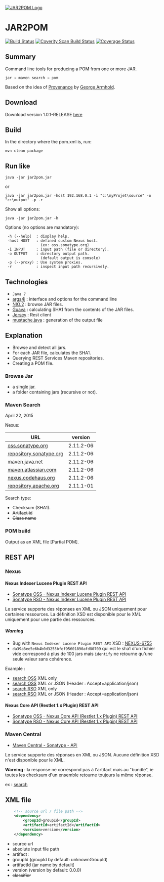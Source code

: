 
[![JAR2POM Logo](https://github.com/ldez/jar2pom/blob/master/jar2pom-medium.png)](https://github.com/ldez/jar2pom)


# JAR2POM #

[![Build Status](https://travis-ci.org/ldez/jar2pom.svg?branch=master)](https://travis-ci.org/ldez/jar2pom) 
[![Coverity Scan Build Status](https://scan.coverity.com/projects/2805/badge.svg)](https://scan.coverity.com/projects/2805)
[![Coverage Status](https://coveralls.io/repos/ldez/jar2pom/badge.png)](https://coveralls.io/r/ldez/jar2pom)


## Summary ##

Command line tools for producing a POM from one or more JAR.

    jar → maven search → pom

Based on the idea of [Provenance](https://github.com/armhold/Provenance) by [George Armhold](http://armhold.com).


## Download ##

Download version 1.0.1-RELEASE [here](https://dl.dropboxusercontent.com/u/3601798/jar2pom.jar)


## Build ##

In the directory where the pom.xml is, run:

```shell
mvn clean package
```


## Run like ##

```shell
java -jar jar2pom.jar
```

or

```shell
java -jar jar2pom.jar -host 192.168.0.1 -i "c:\myProjet\source" -o "c:\output" -p -r
```

Show all options:

```shell
java -jar jar2pom.jar -h
```

Options (no options are mandatory):

     -h (--help)  : display help.
     -host HOST   : defined custom Nexus host.
                    (ex: oss.sonatype.org)
     -i INPUT     : input path (file or directory).
     -o OUTPUT    : directory output path.
                    (default output is console)
     -p (--proxy) : Use system proxies.
     -r           : inspect input path recursively.


## Technologies ##

- `Java 7`
- [args4j](https://github.com/kohsuke/args4j) : interface and options for the command line
- [NIO.2](http://docs.oracle.com/javase/tutorial/essential/io/fileio.html) : browse JAR files.
- [Guava](https://code.google.com/p/guava-libraries) : calculating SHA1 from the contents of the JAR files.
- [Jersey](https://jersey.java.net/) : Rest client
- [mustache.java](https://github.com/spullara/mustache.java) : generation of the output file


## Explanation ##

- Browse and detect all jars.
- For each JAR file, calculates the SHA1.
- Querying REST Services Maven repositories.
- Creating a POM file.

### Browse Jar ###

- a single jar.
- a folder containing jars (recursive or not).


### Maven Search ###

April 22, 2015

Nexus:

| URL                                                        | version   |
|------------------------------------------------------------|-----------|
| [oss.sonatype.org](https://oss.sonatype.org)               | 2.11.2-06 |
| [repository.sonatype.org](https://repository.sonatype.org) | 2.11.2-06 |
| [maven.java.net](https://maven.java.net)                   | 2.11.2-06 |
| [maven.atlassian.com](https://maven.atlassian.com)         | 2.11.2-06 |
| [nexus.codehaus.org](https://nexus.codehaus.org)           | 2.11.2-06 |
| [repository.apache.org](https://repository.apache.org)     | 2.11.1-01 |

Search type:

- Checksum (SHA1).
- ~~Artifact id~~
- ~~Class name~~

### POM build ###

Output as an XML file [Partial POM].


## REST API ##

### Nexus ###

#### Nexus Indexer Lucene Plugin REST API ####

- [Sonatype OSS - Nexus Indexer Lucene Plugin REST API](https://oss.sonatype.org/nexus-indexer-lucene-plugin/default/docs/index.html)
- [Sonatype RSO - Nexus Indexer Lucene Plugin REST API](https://repository.sonatype.org/nexus-indexer-lucene-plugin/default/docs/index.html)

Le service supporte des réponses en XML ou JSON uniquement pour certaines ressources.
La définition XSD est disponible pour le XML uniquement pour une partie des ressources.

##### Warning #####

- Bug with `Nexus Indexer Lucene Plugin REST API` XSD : [NEXUS-6755](https://issues.sonatype.org/browse/NEXUS-6755)
- `da39a3ee5e6b4b0d3255bfef95601890afd80709` qui est le sha1 d'un fichier vide correspond à plus de 100 jars mais `identify` ne retourne qu'une seule valeur sans cohérence.

Example :

- [search OSS](https://oss.sonatype.org/service/local/lucene/search?sha1=35379fb6526fd019f331542b4e9ae2e566c57933) XML only
- [search OSS](https://oss.sonatype.org/service/local/identify/sha1/35379fb6526fd019f331542b4e9ae2e566c57933) XML or JSON (Header : Accept=application/json)
- [search RSO](https://repository.sonatype.org/service/local/lucene/search?sha1=35379fb6526fd019f331542b4e9ae2e566c57933) XML only
- [search RSO](https://repository.sonatype.org/service/local/identify/sha1/35379fb6526fd019f331542b4e9ae2e566c57933) XML or JSON (Header : Accept=application/json)

#### Nexus Core API (Restlet 1.x Plugin) REST API ####

- [Sonatype OSS - Nexus Core API (Restlet 1.x Plugin) REST API](https://oss.sonatype.org/nexus-restlet1x-plugin/default/docs/index.html)
- [Sonatype RSO - Nexus Core API (Restlet 1.x Plugin) REST API](https://repository.sonatype.org/nexus-restlet1x-plugin/default/docs/index.html)

### Maven Central ###

- [Maven Central - Sonatype - API](http://search.maven.org/#api)

Le service supporte des réponses en XML ou JSON.
Aucune définition XSD n'est disponible pour le XML.

**Warning** : la response ne correspond pas à l'artifact mais au "bundle", ie toutes les checksum d'un ensemble retourne toujours la même réponse.

ex : [search](http://search.maven.org/solrsearch/select?q=1:"35379fb6526fd019f331542b4e9ae2e566c57933"&rows=20&wt=json)


## XML file ##

```xml
    <!-- source url / file path -->
    <dependency>
        <groupId>groupId</groupId>
        <artifactId>artifactId</artifactId>
        <version>version</version>
    </dependency>
```

- source url
- absolute input file path
- artifact :
 - groupId (groupId by default: unknownGroupId)
 - artifactId (jar name by default)
 - version (version by default: 0.0.0)
 - ~~classifier~~

